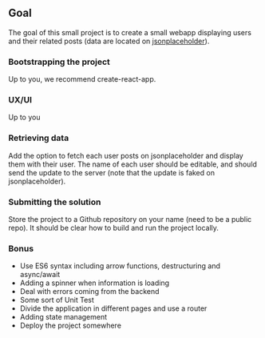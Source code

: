 ## Goal

The goal of this small project is to create a small webapp displaying users and their related posts (data are located on [jsonplaceholder](https://jsonplaceholder.typicode.com/)).



### Bootstrapping the project

Up to you, we recommend create-react-app.


### UX/UI

Up to you


### Retrieving data
Add the option to fetch each user posts on jsonplaceholder and display them with their user.
The name of each user should be editable, and should send the update to the server (note that the update is faked on jsonplaceholder).


### Submitting the solution

Store the project to a Github repository on your name (need to be a public repo). It should be clear how to build and run the project locally.




### Bonus
* Use ES6 syntax including arrow functions, destructuring and async/await
* Adding a spinner when information is loading
* Deal with errors coming from the backend
* Some sort of Unit Test
* Divide the application in different pages and use a router
* Adding state management
* Deploy the project somewhere
